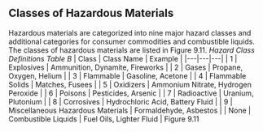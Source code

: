 ## Classes of Hazardous Materials
Hazardous materials are categorized into nine major hazard classes and additional categories for consumer commodities and combustible liquids. The classes of hazardous materials are listed in Figure 9.11.
_Hazard Class Definitions Table B_
| Class | Class Name | Example |
|---|---|---|
| 1 | Explosives | Ammunition, Dynamite, Fireworks |
| 2 | Gases | Propane, Oxygen, Helium |
| 3 | Flammable | Gasoline, Acetone |
| 4 | Flammable Solids | Matches, Fusees |
| 5 | Oxidizers | Ammonium Nitrate, Hydrogen Peroxide |
| 6 | Poisons | Pesticides, Arsenic |
| 7 | Radioactive | Uranium, Plutonium |
| 8 | Corrosives | Hydrochloric Acid, Battery Fluid |
| 9 | Miscellaneous Hazardous Materials | Formaldehyde, Asbestos |
| None | Combustible Liquids | Fuel Oils, Lighter Fluid |
Figure 9.11